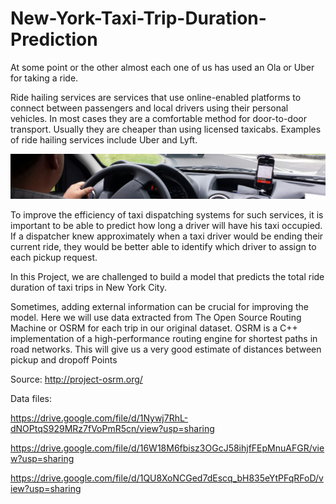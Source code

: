 # New-York-Taxi-Trip-Duration-Prediction

At some point or the other almost each one of us has used an Ola or Uber for taking a ride. 

Ride hailing services are services that use online-enabled platforms to connect between passengers and local drivers using their personal vehicles. In most cases they are a comfortable method for door-to-door transport. Usually they are cheaper than using licensed taxicabs. Examples of ride hailing services include Uber and Lyft.

<img src="2560px-Ride_hailing_services_Wikivoyage_banner.jpg">

To improve the efficiency of taxi dispatching systems for such services, it is important to be able to predict how long a driver will have his taxi occupied. If a dispatcher knew approximately when a taxi driver would be ending their current ride, they would be better able to identify which driver to assign to each pickup request.

In this Project, we are challenged to build a model that predicts the total ride duration of taxi trips in New York City.

Sometimes, adding external information can be crucial for improving the model. Here we will use data extracted from The Open Source Routing Machine or OSRM for each trip in our original dataset. OSRM is a C++ implementation of a high-performance routing engine for shortest paths in road networks. This will give us a very good estimate of distances between pickup and dropoff Points

Source: http://project-osrm.org/

Data files:

https://drive.google.com/file/d/1Nywj7RhL-dNOPtqS929MRz7fVoPmR5cn/view?usp=sharing

https://drive.google.com/file/d/16W18M6fbisz3OGcJ58ihjfFEpMnuAFGR/view?usp=sharing

https://drive.google.com/file/d/1QU8XoNCGed7dEscq_bH835eYtPFqRFoD/view?usp=sharing
